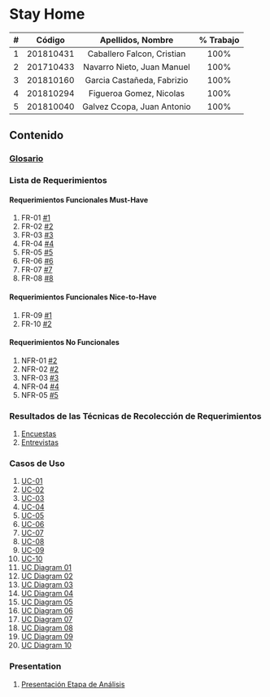 # Stay Home

|  **#** | **Código** | **Apellidos, Nombre** | **% Trabajo** |
| :---: | :---: | :---: | :---: |
|  1 |  201810431 | Caballero Falcon, Cristian | 100% |
|  2 |  201710433 | Navarro Nieto, Juan Manuel | 100% |
|  3 |  201810160 | Garcia Castañeda, Fabrizio| 100% |
|  4 |  201810294 |Figueroa Gomez, Nicolas     | 100% |
|  5 |  201810040|Galvez Ccopa, Juan Antonio   | 100% |

## Contenido

### [Glosario](docs/Glosario.md)

### Lista de Requerimientos 

#### Requerimientos Funcionales Must-Have
1. FR-01 [#1](/../../issues/1)
2. FR-02 [#2](/../../issues/2)
3. FR-03 [#3](/../../issues/3)
4. FR-04 [#4](/../../issues/4)
5. FR-05 [#5](/../../issues/5)
6. FR-06 [#6](/../../issues/6)
7. FR-07 [#7](/../../issues/7)
8. FR-08 [#8](/../../issues/8)


#### Requerimientos Funcionales Nice-to-Have
1. FR-09 [#1](/../../issues/9)
2. FR-10 [#2](/../../issues/10)

#### Requerimientos No Funcionales
1. NFR-01 [#2](/../../issues/11)
2. NFR-02 [#2](/../../issues/12)
3. NFR-03 [#3](/../../issues/13)
4. NFR-04 [#4](/../../issues/14)
5. NFR-05 [#5](/../../issues/15)

### Resultados de las Técnicas de Recolección de Requerimientos
1. [Encuestas](docs/analisis/Encuesta_Stay_Home.csv)
1. [Entrevistas](docs/analisis/Conclusiones_entrevista.md)

### Casos de Uso
1. [UC-01](docs/analisis/U_C01.md)
2. [UC-02](docs/analisis/U_C02.md)
3. [UC-03](docs/analisis/UC03.md)
4. [UC-04](docs/analisis/U_C04.md)
5. [UC-05](docs/analisis/UC05.md)
6. [UC-06](docs/analisis/U_C06.md)
7. [UC-07](docs/analisis/UC_07.md)
8. [UC-08](docs/analisis/U_C08.md)
9. [UC-09](docs/analisis/U_C09.md)
10. [UC-10](docs/analisis/U_C10.md)
11. [UC Diagram 01](docs/analisis/UC08.PNG)
12. [UC Diagram 02](docs/analisis/UC04.png)
13. [UC Diagram 03](docs/analisis/UC03.PNG)
14. [UC Diagram 04](docs/analisis/UC02.png)
15. [UC Diagram 05](docs/analisis/UC05.PNG)
16. [UC Diagram 06](docs/analisis/UC01.png)
17. [UC Diagram 07](docs/analisis/UC06.png)
18. [UC Diagram 08](docs/analisis/UC08.png)
19. [UC Diagram 09](docs/analisis/UC10.PNG)
20. [UC Diagram 10](docs/analisis/UC09.png)
### Presentation
1. [Presentación Etapa de Análisis](docs/analysis/presentation.pdf)
